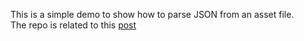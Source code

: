 This is a simple demo to show how to parse JSON from an asset file.  
The repo is related to this [post](http://mobiledevhub.com/2017/10/26/android-fundamentals-parsing-json/)
